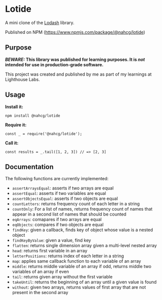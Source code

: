 # Lotide

A mini clone of the [Lodash](https://lodash.com) library.

Published on NPM (https://www.npmjs.com/package/@nahcg/lotide)

## Purpose

**_BEWARE:_ This library was published for learning purposes. It is _not_ intended for use in production-grade software.**

This project was created and published by me as part of my learnings at Lighthouse Labs. 

## Usage

**Install it:**

`npm install @nahcg/lotide`

**Require it:**

`const _ = require('@nahcg/lotide');`

**Call it:**

`const results = _.tail([1, 2, 3]) // => [2, 3]`

## Documentation

The following functions are currently implemented:

* `assertArraysEqual`: asserts if two arrays are equal
* `assertEqual`: asserts if two variables are equal
* `assertObjectsEqual`: asserts if two objects are equal
* `countLetters`: returns frequency count of each letter in a string
* `countOnly`: For a list of names, returns frequency count of names that appear in a second list of names that should be counted
* `eqArrays`: comapares if two arrays are equal
* `eqObjects`: compares if two objects are equal
* `findKey`: given a callback, finds key of object whose value is a nested object
* `findKeyByValue`: given a value, find key
* `flatten`: returns single dimension array given a multi-level nested array
* `head`: returns first variable in an array
* `letterPositions`: returns index of each letter in a string
* `map`: applies same callback function to each variable of an array
* `middle`: returns middle variable of an array if odd, returns middle two variables of an array if even
* `tail`: returns given array without the first variable
* `takeUntil`: returns the beginning of an array until a given value is found
* `without`: given two arrays, returns values of first array that are not present in the second array
